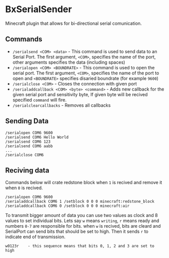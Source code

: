 # BxSerialSender

Minecraft plugin that allows for bi-directional serial comunication.

## Commands
* `/serialsend <COM> <data>` - This command is used to send data to an Serial Port. The first argument, `<COM>`, specifies the name of the port, other arguments specifies the data (including spaces)
* `/serialopen <COM> <BOUNDRATE>` - This command is used to open the serial port. The first argument, `<COM>`, specifies the name of the port to open and `<BOUNDRATE>` specifies disaried boundrate (for example `9600`)
* `/serialclose <COM>` - Closes the connection with given port
* `/serialaddcallback <COM> <byte> <command>` - Adds new callback for the given serial port and sensitivity byte, If given byte will be recived specified `command` will fire.
* `/serialclearcallbacks` - Removes all callbacks

## Sending Data
```
/serialopen COM6 9600
/serialsend COM6 Hello World
/serialsend COM6 123
/serialsend COM6 aabb
...
/serialclose COM6
```
## Reciving data
Commands below will crate redstone block when `1` is recived and remove it when `0` is recived.   
```
/serialopen COM6 9600
/serialaddcallback COM6 1 /setblock 0 0 0 minecraft:redstone_block
/serialaddcallback COM6 0 /setblock 0 0 0 minecraft:air
```
To transmit bigger amount of data you can use two values as clock and 8 values to set individual bits.
Lets say `w` means `writing`, `r` means ready and numbers `0-7` are responsible for bits.
when `w` is recived, bits are cleard and SerialPort can send bits that should be set to high. Then it sends `r` to indicate end of transmission.
```
w0123r    - this sequence means that bits 0, 1, 2 and 3 are set to high
```
